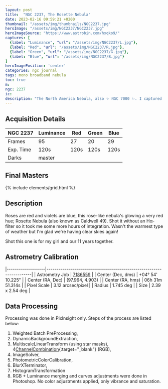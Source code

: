 ```yaml
---
layout: post
title:  "NGC 2237, The Rosette Nebula"
date: 2023-02-16 09:59:21 +0200
thumbnail: "/assets/img/thumbnails/NGC2237.jpg"
heroImage: "/assets/img/NGC2237/NGC2237.jpg"
heroImageSource: "https://www.astrobin.com/hxqko9/"
captures: [
  {label: "Luminance", "url": "/assets/img/NGC2237/L.jpg"},
  {label: "Red", "url": "/assets/img/NGC2237/R.jpg"},
  {label: "Green", "url": "/assets/img/NGC2237/G.jpg"},
  {label: "Blue", "url": "/assets/img/NGC2237/B.jpg"}
]
heroImagePosition: 'center'
categories: ngc journal
tags: mono broadband nebula
toc: true
m: 
ngc: 2237
ic: 
description: "The North America Nebula, also ✨ NGC 7000 ✨. I captured it about a year ago using DSLR but decided to finally pull the trigger and get some narrowband filters."
---
```

## Acquisition Details

| NGC 2237  | Luminance | Red  | Green | Blue |
|-----------|------------|------|------|------|
| Frames    | 95         | 27   | 20   | 29   |
| Exp. Time | 120s       | 120s | 120s | 120s |
| Darks     | master     |      |      |      |

## Final Masters

{% include elements/grid.html %}

## Description
Roses are red and violets are blue, this rose-like nebula's glowing a very red hue; Rosette Nebula (also known as Caldwell 49). 
Shot it without an Hα-filter so it took me some more hours of integration. 
Wasn't the warmest type of weather but I'm glad we're having clear skies again! 

Shot this one is for my girl and our 11 years together.

## Astrometry Calibration 

|-------------------|----------------------------------------------------------------------|
| Astrometry Job    | [7186559](http://nova.astrometry.net/status/7186559)                 |
| Center (Dec, dms) | 	+04° 54' 10.225"                                                   |
| Center (RA, Dec)  | (97.964, 4.903)                                                      |
| Center (RA, hms)  | 06h 31m 51.314s                                                      |
| Pixel Scale       | 3.12 arcsec/pixel                                                    |
| Radius            | 1.745 deg                                                            |
| Size              | 2.39 x 2.54 deg                                                      |

## Data Processing

Processing was done in PixInsight only. Steps of the process are listed below:

1. Weighted Batch PreProcessing,
2. DynamicBackgroundExtraction, 
3. MultiscaleLinearTransform (using star masks),
4[ChannelCombination](https://pixinsight.com/doc/tools/ChannelCombination/ChannelCombination.html){:target="_blank"} (RGB),
5. ImageSolver,
6. PhotometricColorCalibration,
7. BlurXTerminator,
8. HistogramTransformation
9. RGB + Luminance merging and curves adjustments were done in Photoshop. No color adjustments applied, only vibrance and saturation.


